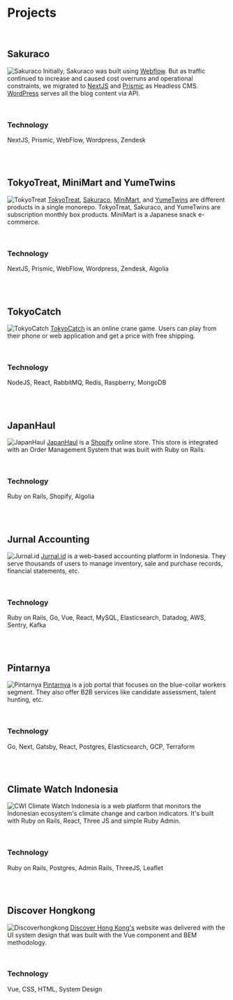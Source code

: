 # Projects

&nbsp;<br>
## Sakuraco
![Sakuraco](https://res.cloudinary.com/dclmdlc6o/image/upload/f_auto,q_auto/tdh5jtdkvn0kycffuxwc)
Initially, Sakuraco was built using [Webflow](https://webflow.com). But as traffic continued to increase and caused cost overruns and operational constraints,
we migrated to [NextJS](https://nextjs.org/) and [Prismic](https://prismic.io/) as Headless CMS. 
[WordPress](https://wordpress.com) serves all the blog content via API.

&nbsp;<br>
### Technology
NextJS, Prismic, WebFlow, Wordpress, Zendesk


&nbsp;<br>
&nbsp;<br>
## TokyoTreat, MiniMart and YumeTwins
![TokyoTreat](https://res.cloudinary.com/dclmdlc6o/image/upload/f_auto,q_auto/iqlxdcopryjuhchwggpz)
[TokyoTreat](https://tokyotreat.com), [Sakuraco](https://sakura.co), [MiniMart](https://tokyotreat.com/minimart), and [YumeTwins](https://yumetwins.com) are different products in a single monorepo. TokyoTreat, Sakuraco, and YumeTwins are subscription monthly box products.  MiniMart is a Japanese snack e-commerce.

&nbsp;<br>
### Technology
NextJS, Prismic, WebFlow, Wordpress, Zendesk, Algolia


&nbsp;<br>
&nbsp;<br>
## TokyoCatch
![TokyoCatch](https://res.cloudinary.com/dclmdlc6o/image/upload/f_auto,q_auto/liyhs6jnz6rhg112bjtq)
[TokyoCatch](https://tokyocatch.com) is an online crane game. Users can play from their phone or web application and get a price with free shipping.


&nbsp;<br>
### Technology
NodeJS, React, RabbitMQ, Redis, Raspberry, MongoDB


&nbsp;<br>
&nbsp;<br>
## JapanHaul
![JapanHaul](https://res.cloudinary.com/dclmdlc6o/image/upload/f_auto,q_auto/vkuqpsxhlnxmgqzrmgq1)
[JapanHaul](https://japanhaul.com) is a [Shopify](https://shopify.co) online store. This store is integrated with an Order Management System that was built with Ruby on Rails.


&nbsp;<br>
### Technology
Ruby on Rails, Shopify, Algolia


&nbsp;<br>
&nbsp;<br>
## Jurnal Accounting
![Jurnal.id](https://res.cloudinary.com/dclmdlc6o/image/upload/f_auto,q_auto/k1dcgn2dykrffnn6mkzl)
[Jurnal.id](https://jurnal.id) is a web-based accounting platform in Indonesia. They serve thousands of users to manage inventory, sale and purchase records, financial statements, etc.


&nbsp;<br>
### Technology
Ruby on Rails, Go, Vue, React, MySQL, Elasticsearch, Datadog, AWS, Sentry, Kafka


&nbsp;<br>
&nbsp;<br>
## Pintarnya
![Pintarnya](https://res.cloudinary.com/dclmdlc6o/image/upload/f_auto,q_auto/lgeiv0cvadod75qfjanm)
[Pintarnya](https://pintarnya.com) is a job portal that focuses on the blue-collar workers segment. They also offer B2B services like candidate assessment, talent hunting, etc.


&nbsp;<br>
### Technology
Go, Next, Gatsby, React, Postgres, Elasticsearch, GCP, Terraform


&nbsp;<br>
&nbsp;<br>
## Climate Watch Indonesia
![CWI](https://res.cloudinary.com/dclmdlc6o/image/upload/f_auto,q_auto/gfcvwsryoel6frbunuk9)
Climate Watch Indonesia is a web platform that monitors the Indonesian ecosystem's climate change and carbon indicators. It's built with Ruby on Rails, React, Three JS and simple Ruby Admin.


&nbsp;<br>
### Technology
Ruby on Rails, Postgres, Admin Rails, ThreeJS, Leaflet


&nbsp;<br>
&nbsp;<br>
## Discover Hongkong
![Discoverhongkong](https://res.cloudinary.com/dclmdlc6o/image/upload/f_auto,q_auto/lca70nsdoyjwoxxqurx3)
[Discover Hong Kong's](https://www.discoverhongkong.com/eng/index.html) website was delivered with the UI system design that was built with the Vue component and BEM methodology.


&nbsp;<br>
### Technology
Vue, CSS, HTML, System Design